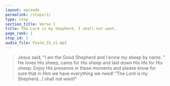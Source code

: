 ```yaml
---
layout: episode
permalink: /stops/1/
type: stop
section_title: Verse 1
title: The Lord is my Shepherd, I shall not want.
page_rank: 1
stop_id: 1
audio_file: Psalm_23_v1.mp3
---
```

> Jesus said,
“I am the Good
Shepherd and I know my
sheep by name.
” He loves
His sheep, cares for His
sheep and laid down His life
for His sheep.
Enjoy His presence in these moments and
please know for sure that in Him we have
everything we need! “The Lord is my
Shepherd…I shall not want!”
